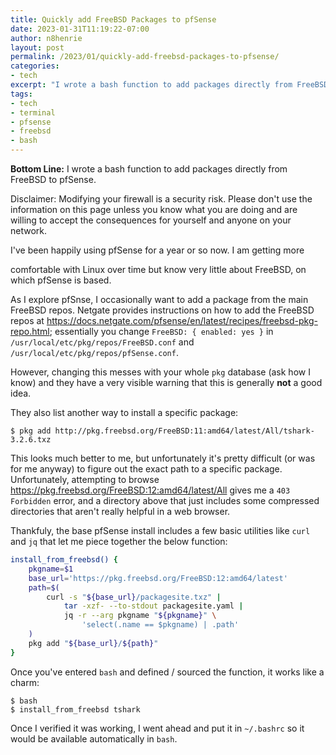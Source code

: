 ```yaml
---
title: Quickly add FreeBSD Packages to pfSense
date: 2023-01-31T11:19:22-07:00
author: n8henrie
layout: post
permalink: /2023/01/quickly-add-freebsd-packages-to-pfsense/
categories:
- tech
excerpt: "I wrote a bash function to add packages directly from FreeBSD to pfSense."
tags:
- tech
- terminal
- pfsense
- freebsd
- bash
---
```

**Bottom Line:** I wrote a bash function to add packages directly from FreeBSD
to pfSense.
<!--more-->

Disclaimer: Modifying your firewall is a security risk. Please don't use the
information on this page unless you know what you are doing and are willing to
accept the consequences for yourself and anyone on your network.

I've been happily using pfSense for a year or so now. I am getting more

comfortable with Linux over time but know very little about FreeBSD, on which
pfSense is based.

As I explore pfSnse, I occasionally want to add a package from the main FreeBSD
repos. Netgate provides instructions on how to add the FreeBSD repos at
<https://docs.netgate.com/pfsense/en/latest/recipes/freebsd-pkg-repo.html>;
essentially you change `FreeBSD: { enabled: yes }` in
`/usr/local/etc/pkg/repos/FreeBSD.conf` and `/usr/local/etc/pkg/repos/pfSense.conf`.

However, changing this messes with your whole `pkg` database (ask how I know)
and they have a very visible warning that this is generally **not** a good
idea.

They also list another way to install a specific package:

```console
$ pkg add http://pkg.freebsd.org/FreeBSD:11:amd64/latest/All/tshark-3.2.6.txz
```

This looks much better to me, but unfortunately it's pretty difficult (or was
for me anyway) to figure out the exact path to a specific package.
Unfortunately, attempting to browse
<https://pkg.freebsd.org/FreeBSD:12:amd64/latest/All> gives me a `403
Forbidden` error, and a directory above that just includes some compressed
directories that aren't really helpful in a web browser.

Thankfuly, the base pfSense install includes a few basic utilities like `curl`
and `jq` that let me piece together the below function:

```bash
install_from_freebsd() {
    pkgname=$1
    base_url='https://pkg.freebsd.org/FreeBSD:12:amd64/latest'
    path=$(
        curl -s "${base_url}/packagesite.txz" |
            tar -xzf- --to-stdout packagesite.yaml |
            jq -r --arg pkgname "${pkgname}" \
                'select(.name == $pkgname) | .path'
    )
    pkg add "${base_url}/${path}"
}
```

Once you've entered `bash` and defined / sourced the function, it works like
a charm:

```console
$ bash
$ install_from_freebsd tshark
```

Once I verified it was working, I went ahead and put it in `~/.bashrc` so it
would be available automatically in `bash`.

